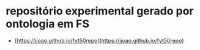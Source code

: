 # repositório experimental gerado por ontologia em FS

- [https://jjoao.github.io/fyt50repo](https://jjoao.github.io/fyt50repo)
